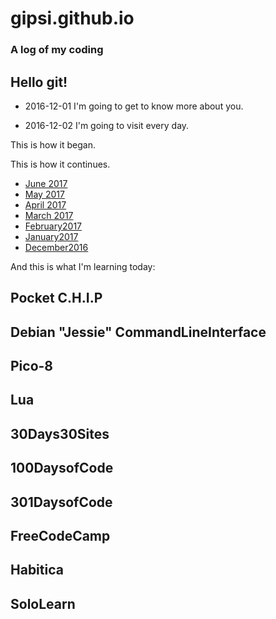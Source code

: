 # gipsi.github.io

### A log of my coding 

## Hello git!

* 2016-12-01  I'm going to get to know more about you.

* 2016-12-02  I'm going to visit every day. 
 
 This is how it began.



 This is how it continues. 
 * [June 2017](https://github.com/gipsi/gipsi.github.io/blob/master/June2017.md)
 * [May 2017](https://github.com/gipsi/gipsi.github.io/blob/master/May2017.md)
 * [April 2017](https://github.com/gipsi/gipsi.github.io/blob/master/April2017.md)
 * [March 2017](https://github.com/gipsi/gipsi.github.io/blob/master/March2017.md) 
 * [February2017](https://github.com/gipsi/gipsi.github.io/blob/master/February2017.md)
 * [January2017](https://github.com/gipsi/gipsi.github.io/blob/master/January2017.md)
 * [December2016](https://github.com/gipsi/gipsi.github.io/blob/master/December2016.md)

And this is what I'm learning today:
## Pocket C.H.I.P
## Debian "Jessie" CommandLineInterface
## Pico-8 
## Lua
## 30Days30Sites
## 100DaysofCode
## 301DaysofCode
## FreeCodeCamp 
## Habitica 
## SoloLearn


